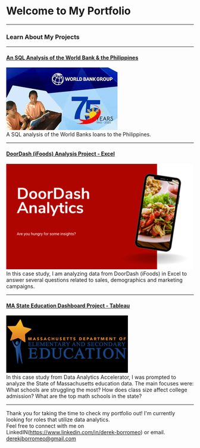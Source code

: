 # Welcome to My Portfolio

---

### Learn About My Projects

---
#### [An SQL Analysis of the World Bank & the Philippines](https://www.linkedin.com/pulse/sql-analysis-world-bank-philippines-derek-borromeo-ot9qc%3FtrackingId=5oJfylxuRI%252BOhjGu1gWIbQ%253D%253D/?trackingId=5oJfylxuRI%2BOhjGu1gWIbQ%3D%3D)
[<img src="images/WorldBankPhilippines1.jpg?raw=true"/>](https://www.linkedin.com/pulse/doordash-analysis-excel-insights-fill-you-up-derek-borromeo-xhrvc/) <br>
A SQL analysis of the World Banks loans to the Philippines.

---
#### [DoorDash (iFoods) Analysis Project - Excel](https://www.linkedin.com/pulse/doordash-analysis-excel-insights-fill-you-up-derek-borromeo-xhrvc/)
[<img src="images/DoorDash Analytics.png?raw=true"/>](https://www.linkedin.com/pulse/doordash-analysis-excel-insights-fill-you-up-derek-borromeo-xhrvc/)
In this case study, I am analyzing data from DoorDash (iFoods) in Excel to answer several questions related to sales, demographics and marketing campaigns. 

---
#### [MA State Education Dashboard Project - Tableau](https://public.tableau.com/app/profile/derek.borromeo/viz/TheEducationProject-MASchoolsData/MAEducationOverview)
[<img src="images/MAdata.png?raw=true"/>](https://public.tableau.com/app/profile/derek.borromeo/viz/TheEducationProject-MASchoolsData/MAEducationOverview) <br>
In this case study from Data Analytics Accelerator, I was prompted to analyze the State of Massachusetts education data. The main focuses were:
What schools are struggling the most?
How does class size affect college admission?
What are the top math schools in the state? 

---
Thank you for taking the time to check my portfolio out! I'm currently looking for roles that utilize data analytics. <br>
Feel free to connect with me on LinkedIN(https://www.linkedin.com/in/derek-borromeo) or email. <br>
derekjborromeo@gmail.com
